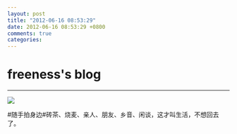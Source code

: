 ```yaml
---
layout: post
title: "2012-06-16 08:53:29"
date: 2012-06-16 08:53:29 +0800
comments: true
categories: 
---
```


# freeness's blog

----------

![](http://okqmqrbgo.bkt.clouddn.com/201206160853291.jpg)

>
\#随手拍身边\#砖茶、烧麦、亲人、朋友、乡音、闲谈，这才叫生活，不想回去了。